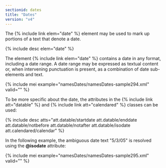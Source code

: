 ```yaml
---
sectionid: dates
title: "Dates"
version: "v4"
---
```


The {% include link elem="date" %} element may be used to mark up portions of a text that denote a date.

{% include desc elem="date" %}

The element {% include link elem="date" %} contains a date in any format, including a date range. A date range may be expressed as textual content or, when intervening punctuation is present, as a combination of date sub-elements and text.

{% include mei example="namesDates/namesDates-sample294.xml" valid="" %}

To be more specific about the date, the attributes in the {% include link att="datable" %} and {% include link att="calendared" %} classes can be used:

{% include desc atts="att.datable/startdate att.datable/enddate att.datable/notbefore att.datable/notafter att.datable/isodate att.calendared/calendar" %}

In the following example, the ambiguous date text "5/3/05" is resolved using the **@isodate** attribute:

{% include mei example="namesDates/namesDates-sample295.xml" valid="" %}
